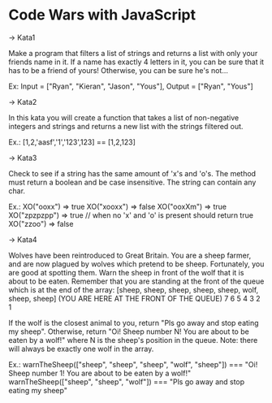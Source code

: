 
# Code Wars with JavaScript

-> Kata1

Make a program that filters a list of strings and returns a list with only your friends name in it.
If a name has exactly 4 letters in it, you can be sure that it has to be a friend of yours! Otherwise, you can be sure he's not...

Ex: Input = ["Ryan", "Kieran", "Jason", "Yous"], Output = ["Ryan", "Yous"]


-> Kata2

In this kata you will create a function that takes a list of non-negative integers and strings and returns a new list with the strings filtered out.

Ex.: [1,2,'aasf','1','123',123] == [1,2,123]


-> Kata3

Check to see if a string has the same amount of 'x's and 'o's. The method must return a boolean and be case insensitive. The string can contain any char.

Ex.:
XO("ooxx") => true
XO("xooxx") => false
XO("ooxXm") => true
XO("zpzpzpp") => true // when no 'x' and 'o' is present should return true
XO("zzoo") => false


-> Kata4

Wolves have been reintroduced to Great Britain. You are a sheep farmer, and are now plagued by wolves which pretend to be sheep. Fortunately, you are good at spotting them.
Warn the sheep in front of the wolf that it is about to be eaten. Remember that you are standing at the front of the queue which is at the end of the array:
[sheep, sheep, sheep, sheep, sheep, wolf, sheep, sheep]      (YOU ARE HERE AT THE FRONT OF THE QUEUE)
   7      6      5      4      3            2      1

If the wolf is the closest animal to you, return "Pls go away and stop eating my sheep". Otherwise, return "Oi! Sheep number N! You are about to be eaten by a wolf!" where N is the sheep's position in the queue.
Note: there will always be exactly one wolf in the array.

Ex.:
warnTheSheep(["sheep", "sheep", "sheep", "wolf", "sheep"]) === "Oi! Sheep number 1! You are about to be eaten by a wolf!"
warnTheSheep(["sheep", "sheep", "wolf"]) === "Pls go away and stop eating my sheep"